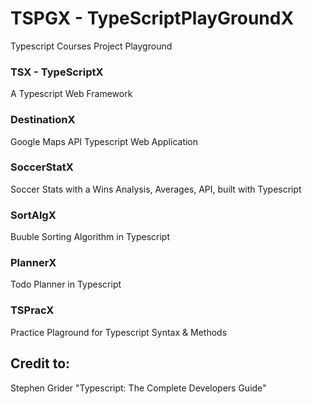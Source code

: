 # TSPGX - TypeScriptPlayGroundX

Typescript Courses Project Playground

### TSX - TypeScriptX

A Typescript Web Framework

### DestinationX

Google Maps API Typescript Web Application

### SoccerStatX

Soccer Stats with a Wins Analysis, Averages, API, built with Typescript

### SortAlgX

Buuble Sorting Algorithm in Typescript

### PlannerX

Todo Planner in Typescript

### TSPracX

Practice Plaground for Typescript Syntax & Methods

## Credit to:

Stephen Grider "Typescript: The Complete Developers Guide"
